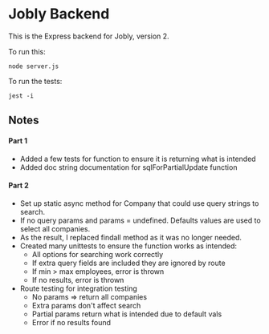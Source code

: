 # Jobly Backend

This is the Express backend for Jobly, version 2.

To run this:

    node server.js

To run the tests:

    jest -i

## Notes

#### Part 1
- Added a few tests for function to ensure it is returning what is intended
- Added doc string documentation for sqlForPartialUpdate function

#### Part 2
- Set up static async method for Company that could use query strings to search.
- If no query params and params = undefined. Defaults values are used to select all companies.
- As the result, I replaced findall method as it was no longer needed.
- Created many unittests to ensure the function works as intended:
    - All options for searching work correctly
    - If extra query fields are included they are ignored by route
    - If min > max employees, error is thrown
    - If no results, error is thrown
- Route testing for integration testing
    - No params => return all companies
    - Extra params don't affect search
    - Partial params return what is intended due to default vals
    - Error if no results found
